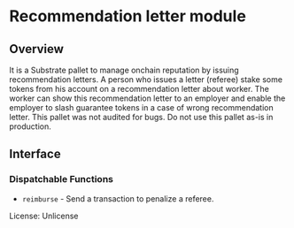 # Recommendation letter module

## Overview

It is a Substrate pallet to manage onchain reputation by issuing recommendation letters. 
A person who issues a letter (referee) stake some tokens from his account on a recommendation letter about worker. The worker can show this recommendation letter to an employer and enable the employer to slash guarantee tokens in a case of wrong recommendation letter.
This pallet was not audited for bugs. Do not use this pallet as-is in production.

## Interface

### Dispatchable Functions

* `reimburse` - Send a transaction to penalize a referee.

License: Unlicense
